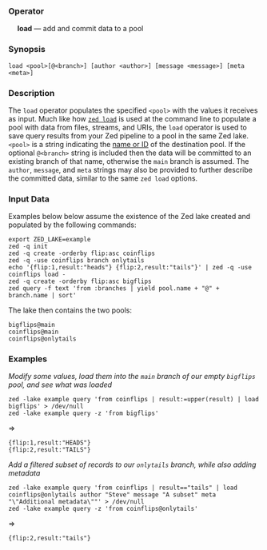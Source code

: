 ### Operator

&emsp; **load** &mdash; add and commit data to a pool

### Synopsis

```
load <pool>[@<branch>] [author <author>] [message <message>] [meta <meta>]
```
### Description


The `load` operator populates the specified `<pool>` with the values it
receives as input. Much like how [`zed load`](../../commands/zed.md#28-load)
is used at the command line to populate a pool with data from files, streams,
and URIs, the `load` operator is used to save query results from your Zed
pipeline to a pool in the same Zed lake. `<pool>` is a string indicating the
[name or ID](../../commands/zed.md#14-data-pools) of the destination pool.
If the optional `@<branch>` string is included then the data will be committed
to an existing branch of that name, otherwise the `main` branch is assumed.
The `author`, `message`, and `meta` strings may also be provided to further
describe the committed data, similar to the same `zed load` options.

### Input Data

Examples below below assume the existence of the Zed lake created and populated
by the following commands:

```mdtest-command
export ZED_LAKE=example
zed -q init
zed -q create -orderby flip:asc coinflips
zed -q -use coinflips branch onlytails
echo '{flip:1,result:"heads"} {flip:2,result:"tails"}' | zed -q -use coinflips load -
zed -q create -orderby flip:asc bigflips
zed query -f text 'from :branches | yield pool.name + "@" + branch.name | sort'
```

The lake then contains the two pools:

```mdtest-output
bigflips@main
coinflips@main
coinflips@onlytails
```

### Examples

_Modify some values, load them into the `main` branch of our empty `bigflips` pool, and see what was loaded_
```mdtest-command
zed -lake example query 'from coinflips | result:=upper(result) | load bigflips' > /dev/null
zed -lake example query -z 'from bigflips'
```
=>
```mdtest-output
{flip:1,result:"HEADS"}
{flip:2,result:"TAILS"}
```

_Add a filtered subset of records to our `onlytails` branch, while also adding metadata_
```mdtest-command
zed -lake example query 'from coinflips | result=="tails" | load coinflips@onlytails author "Steve" message "A subset" meta "\"Additional metadata\""' > /dev/null
zed -lake example query -z 'from coinflips@onlytails'
```
=>
```mdtest-output
{flip:2,result:"tails"}
```